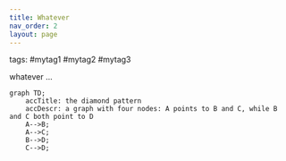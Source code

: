 ```yaml
---
title: Whatever
nav_order: 2
layout: page
---
```


tags: #mytag1 #mytag2 #mytag3

whatever ...

```mermaid
graph TD;
    accTitle: the diamond pattern
    accDescr: a graph with four nodes: A points to B and C, while B and C both point to D
    A-->B;
    A-->C;
    B-->D;
    C-->D;
```